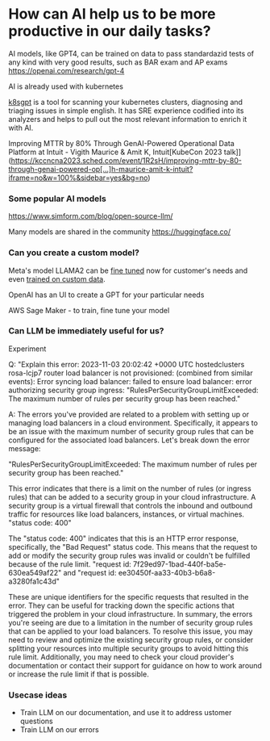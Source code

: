 
# How can AI help us to be more productive in our daily tasks?

AI models, like GPT4, can be trained on data to pass standardazid tests of any kind with very good results, such as BAR exam and AP exams https://openai.com/research/gpt-4

AI is already used with kubernetes 

[k8sgpt](https://k8sgpt.ai/) is a tool for scanning your kubernetes clusters, diagnosing and triaging issues in simple english. It has SRE experience codified into its analyzers and helps to pull out the most relevant information to enrich it with AI.

Improving MTTR by 80% Through GenAI-Powered Operational Data Platform at Intuit - Vigith Maurice & Amit K, Intuit[KubeCon 2023 talk]](https://kccncna2023.sched.com/event/1R2sH/improving-mttr-by-80-through-genai-powered-op[…]h-maurice-amit-k-intuit?iframe=no&w=100%&sidebar=yes&bg=no)

### Some popular AI models

https://www.simform.com/blog/open-source-llm/

Many models are shared in the community https://huggingface.co/

### Can you create a custom model?

Meta's model LLAMA2 can be [fine tuned](https://github.com/facebookresearch/llama-recipes/blob/main/README.md) now for customer's needs
and even [trained on custom data](https://github.com/facebookresearch/llama-recipes/blob/main/docs/Dataset.md#training-on-custom-data
).


OpenAI has an UI to create a GPT for your particular needs 


AWS Sage Maker - to train, fine tune your model

### Can LLM be immediately useful for us?

Experiment 

Q: "Explain this error: 2023-11-03 20:02:42 +0000 UTC hostedclusters rosa-lcjp7 router load balancer is not provisioned: (combined from similar events): Error syncing load balancer: failed to ensure load balancer: error authorizing security group ingress: "RulesPerSecurityGroupLimitExceeded: The maximum number of rules per security group has been reached."

A: The errors you've provided are related to a problem with setting up or managing load balancers in a cloud environment. Specifically, it appears to be an issue with the maximum number of security group rules that can be configured for the associated load balancers. Let's break down the error message:

"RulesPerSecurityGroupLimitExceeded: The maximum number of rules per security group has been reached."

This error indicates that there is a limit on the number of rules (or ingress rules) that can be added to a security group in your cloud infrastructure. A security group is a virtual firewall that controls the inbound and outbound traffic for resources like load balancers, instances, or virtual machines.
"status code: 400"

The "status code: 400" indicates that this is an HTTP error response, specifically, the "Bad Request" status code. This means that the request to add or modify the security group rules was invalid or couldn't be fulfilled because of the rule limit.
"request id: 7f29ed97-1bad-440f-ba5e-630ea549af22" and "request id: ee30450f-aa33-40b3-b6a8-a3280fa1c43d"

These are unique identifiers for the specific requests that resulted in the error. They can be useful for tracking down the specific actions that triggered the problem in your cloud infrastructure.
In summary, the errors you're seeing are due to a limitation in the number of security group rules that can be applied to your load balancers. To resolve this issue, you may need to review and optimize the existing security group rules, or consider splitting your resources into multiple security groups to avoid hitting this rule limit. Additionally, you may need to check your cloud provider's documentation or contact their support for guidance on how to work around or increase the rule limit if that is possible.


### Usecase ideas

- Train LLM on our documentation, and use it to address ustomer questions
- Train LLM on our errors 